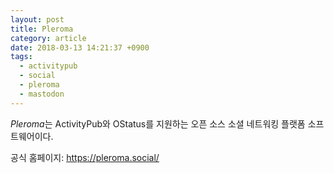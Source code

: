```yaml
---
layout: post
title: Pleroma
category: article
date: 2018-03-13 14:21:37 +0900
tags:
  - activitypub
  - social
  - pleroma
  - mastodon
---
```


*Pleroma*는 ActivityPub와 OStatus를 지원하는 오픈 소스 소셜 네트워킹 플랫폼 소프트웨어이다.

공식 홈페이지: <https://pleroma.social/>
